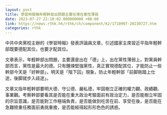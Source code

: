 ```yaml
---
layout: post
title: 學習時報稱年輕幹部出問題主要在德在黨性薄弱
date: 2023-07-27 22:10:02.000000000 +08:00
link: https://news.rthk.hk/rthk/ch/component/k2/1710907-20230727.htm
categories: rthk
---
```


中共中央黨校主辦的《學習時報》發表評論員文章，引述國家主席習近平指年輕幹部既要德配其位，也要才配其位。

文章表示，年輕幹部出問題，主要還是出在「德」上，出在黨性薄弱上。對黨員幹部而言，黨性是最大的德。只有錘煉堅強黨性，真正實現德配其位，才能防止一些幹部今天是「好幹部」，明天是「階下囚」現象，防止年輕幹部「前脚剛踏上仕途，後脚就步入歧途」。

文章又指年輕幹部要明大德、守公德、嚴私德，牢固樹立正確的權力觀、政績觀、事業觀。考察幹部要看其是否能在重大政治考驗面前有政治定力，是否能樹立牢固的宗旨意識，是否能對工作極端負責，是否能做到吃苦在前、享受在後，是否能在急難險重任務面前勇挑重擔，是否能經得起形形色色的誘惑。
